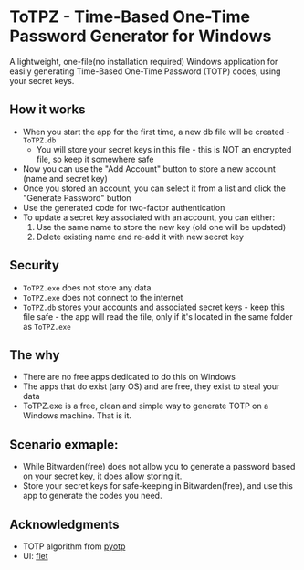 # ToTPZ - Time-Based One-Time Password Generator for Windows

A lightweight, one-file(no installation required) Windows application for easily generating Time-Based One-Time Password (TOTP) codes, using your secret keys.


## How it works

- When you start the app for the first time, a new db file will be created - `ToTPZ.db`
    - You will store your secret keys in this file - this is NOT an encrypted file, so keep it somewhere safe
- Now you can use the "Add Account" button to store a new account (name and secret key)
- Once you stored an account, you can select it from a list and click the "Generate Password" button
- Use the generated code for two-factor authentication
- To update a secret key associated with an account, you can either:
    1. Use the same name to store the new key (old one will be updated)
    2. Delete existing name and re-add it with new secret key


## Security

- `ToTPZ.exe` does not store any data
- `ToTPZ.exe` does not connect to the internet
- `ToTPZ.db`  stores your accounts and associated secret keys - keep this file safe - the app will read the file, only if it's located in the same folder as `ToTPZ.exe`


## The why

- There are no free apps dedicated to do this on Windows
- The apps that do exist (any OS) and are free, they exist to steal your data
- ToTPZ.exe is a free, clean and simple way to generate TOTP on a Windows machine. That is it. 


## Scenario exmaple:

- While Bitwarden(free) does not allow you to generate a password based on your secret key, it does allow storing it.
- Store your secret keys for safe-keeping in Bitwarden(free), and use this app to generate the codes you need.


## Acknowledgments

- TOTP algorithm from [pyotp](https://github.com/pyauth/pyotp)
- UI: [flet](https://github.com/flet-dev/flet)
